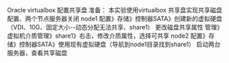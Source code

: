 Oracle virtualbox 配置共享盘
准备：
本实验使用virtualbox 共享盘实现共享磁盘配置、两个节点服务器关闭
node1
配置》存储》控制器SATA》创建新的虚拟硬盘（VDI、10G、固定大小--动态分配无法共享、share1）
更改磁盘共享属性
管理》虚拟机介质管理》share1》右击，修改介质属性，选择可共享
node2
配置》存储》控制器SATA》使用现有虚拟硬盘（导航到node1目录找到share1）
启动两台服务器，查看共享磁盘